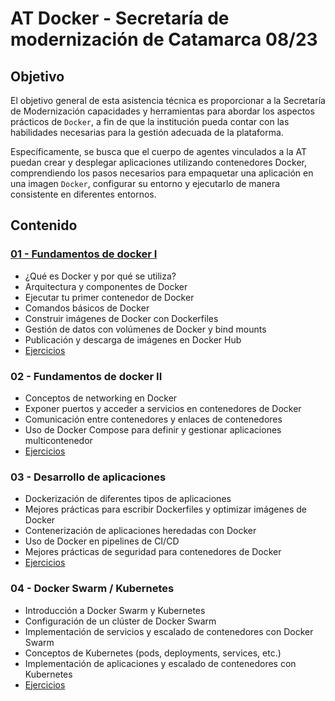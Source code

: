 # AT Docker - Secretaría de modernización de Catamarca 08/23 


## Objetivo
El objetivo general de esta asistencia técnica es proporcionar a la Secretaría de  Modernización capacidades y herramientas para abordar los aspectos prácticos de `Docker`,
a fin de que la institución pueda contar con las habilidades necesarias para la gestión adecuada de la plataforma. 

Específicamente, se busca que el cuerpo de agentes vinculados a la AT puedan crear y desplegar aplicaciones utilizando contenedores Docker, comprendiendo los pasos necesarios para empaquetar una aplicación en una imagen `Docker`, configurar su entorno y ejecutarlo de manera consistente en diferentes entornos.


## Contenido

### [01 - Fundamentos de docker I ](./contenido/clase1/00-motivacion/readme.md)


- ¿Qué es Docker y por qué se utiliza?
- Arquitectura y componentes de Docker 
- Ejecutar tu primer contenedor de Docker
- Comandos básicos de Docker
- Construir imágenes de Docker con Dockerfiles
- Gestión de datos con volúmenes de Docker y bind mounts
- Publicación y descarga de imágenes en Docker Hub
- [Ejercicios](./practica/semana1/)

### 02 - Fundamentos de docker II

- Conceptos de networking en Docker 
- Exponer puertos y acceder a servicios en contenedores de Docker
- Comunicación entre contenedores y enlaces de contenedores
- Uso de Docker Compose para definir y gestionar aplicaciones multicontenedor
- [Ejercicios](./practica/semana2/)


### 03 - Desarrollo de aplicaciones

- Dockerización de diferentes tipos de aplicaciones 
- Mejores prácticas para escribir Dockerfiles y optimizar imágenes de Docker
- Contenerización de aplicaciones heredadas con Docker
- Uso de Docker en pipelines de CI/CD
- Mejores prácticas de seguridad para contenedores de Docker
- [Ejercicios](./practica/semana3/)

### 04 - Docker Swarm / Kubernetes


- Introducción a Docker Swarm y Kubernetes
- Configuración de un clúster de Docker Swarm
- Implementación de servicios y escalado de contenedores con Docker Swarm
- Conceptos de Kubernetes (pods, deployments, services, etc.)
- Implementación de aplicaciones y escalado de contenedores con Kubernetes
- [Ejercicios](./practica/semana4/)

